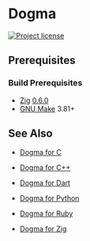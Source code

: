 # Dogma

[![Project license](https://img.shields.io/badge/license-Public%20Domain-blue.svg)](https://unlicense.org)

## Prerequisites

### Build Prerequisites

- [Zig][] [0.6.0][]
- [GNU Make][] 3.81+

[Zig]:      https://ziglang.org
[0.6.0]:    https://ziglang.org/download/#release-0.6.0
[GNU Make]: https://www.gnu.org/software/make/

## See Also

- [Dogma for C](https://github.com/dogmatists/dogma.c)

- [Dogma for C++](https://github.com/dogmatists/dogma.cpp)

- [Dogma for Dart](https://github.com/dogmatists/dogma.dart)

- [Dogma for Python](https://github.com/dogmatists/dogma.py)

- [Dogma for Ruby](https://github.com/dogmatists/dogma.rb)

- [Dogma for Zig](https://github.com/dogmatists/dogma.zig)

